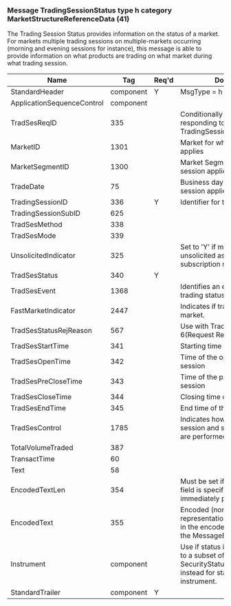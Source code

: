 ### Message TradingSessionStatus type h category MarketStructureReferenceData (41)

The Trading Session Status provides information on the status of a market. For markets multiple trading sessions on multiple-markets occurring (morning and evening sessions for instance), this message is able to provide information on what products are trading on what market during what trading session.

| Name                       | Tag       | Req'd | Documentation                                                                                                                               |
|----------------------------|-----------|----------|-------------------------------------------------------------------------------------------------------------------------------|
| StandardHeader             | component |   Y   | MsgType = h (lowercase)                                                                                                                            |
| ApplicationSequenceControl | component |       |                                                                                                                                |
| TradSesReqID               | 335       |       | Conditionally required when responding to a specific TradingSessionStatusRequest(35=g)                                                             |
| MarketID                   | 1301      |       | Market for which trading session applies                                                                                                           |
| MarketSegmentID            | 1300      |       | Market Segment for which trading session applies                                                                                                   |
| TradeDate                  | 75        |       | Business day for which trading session applies to.                                                                                                 |
| TradingSessionID           | 336       |   Y   | Identifier for trading session                                                                                                                     |
| TradingSessionSubID        | 625       |       |                                                                                                                                |
| TradSesMethod              | 338       |       |                                                                                                                                |
| TradSesMode                | 339       |       |                                                                                                                                |
| UnsolicitedIndicator       | 325       |       | Set to 'Y' if message is sent unsolicited as a result of a previous subscription request.                                                          |
| TradSesStatus              | 340       |   Y   |                                                                                                                                |
| TradSesEvent               | 1368      |       | Identifies an event related to the trading status of a trading session                                                                             |
| FastMarketIndicator        | 2447      |       | Indicates if trading session is in fast market.                                                                                                    |
| TradSesStatusRejReason     | 567       |       | Use with TradSesStatus(340) = 6(Request Rejected).                                                                                                 |
| TradSesStartTime           | 341       |       | Starting time of the trading session                                                                                                               |
| TradSesOpenTime            | 342       |       | Time of the opening of the trading session                                                                                                         |
| TradSesPreCloseTime        | 343       |       | Time of the pre-close of the trading session                                                                                                       |
| TradSesCloseTime           | 344       |       | Closing time of the trading session                                                                                                                |
| TradSesEndTime             | 345       |       | End time of the trading session                                                                                                                    |
| TradSesControl             | 1785      |       | Indicates how control of trading session and subsession transitions are performed                                                                  |
| TotalVolumeTraded          | 387       |       |                                                                                                                                |
| TransactTime               | 60        |       |                                                                                                                                |
| Text                       | 58        |       |                                                                                                                                |
| EncodedTextLen             | 354       |       | Must be set if EncodedText(355) field is specified and must immediately precede it.                                                                |
| EncodedText                | 355       |       | Encoded (non-ASCII characters) representation of the Text(58) field in the encoded format specified via the MessageEncoding(347) field.            |
| Instrument                 | component |       | Use if status information applies only to a subset of all instruments. Use SecurityStatus(35=f) message instead for status on a single instrument. |
| StandardTrailer            | component |   Y   |                                                                                                                                |


